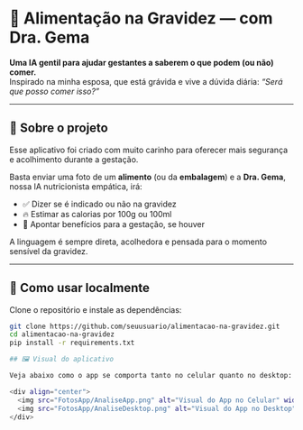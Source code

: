# 🍼 Alimentação na Gravidez — com Dra. Gema

**Uma IA gentil para ajudar gestantes a saberem o que podem (ou não) comer.**  
Inspirado na minha esposa, que está grávida e vive a dúvida diária: *“Será que posso comer isso?”*

---

## 👶 Sobre o projeto

Esse aplicativo foi criado com muito carinho para oferecer mais segurança e acolhimento durante a gestação.

Basta enviar uma foto de um **alimento** (ou da **embalagem**) e a **Dra. Gema**, nossa IA nutricionista empática, irá:

- ✅ Dizer se é indicado ou não na gravidez  
- 🔥 Estimar as calorias por 100g ou 100ml  
- 💚 Apontar benefícios para a gestação, se houver  

A linguagem é sempre direta, acolhedora e pensada para o momento sensível da gravidez.

---

## 🚀 Como usar localmente

Clone o repositório e instale as dependências:

```bash
git clone https://github.com/seuusuario/alimentacao-na-gravidez.git
cd alimentacao-na-gravidez
pip install -r requirements.txt

## 🖼️ Visual do aplicativo

Veja abaixo como o app se comporta tanto no celular quanto no desktop:

<div align="center">
  <img src="FotosApp/AnaliseApp.png" alt="Visual do App no Celular" width="250"/>
  <img src="FotosApp/AnaliseDesktop.png" alt="Visual do App no Desktop" width="500"/>
</div>